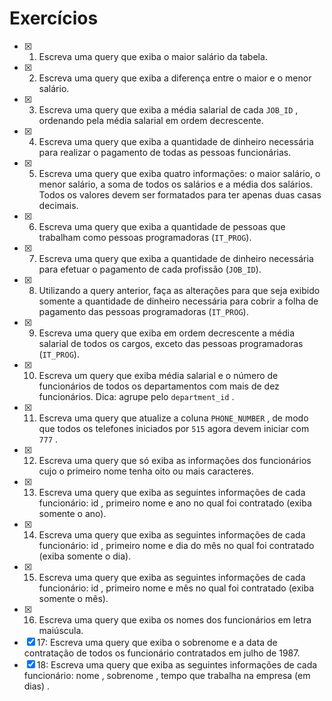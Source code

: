 <h1>Exercícios</h1>

- [X] 1. Escreva uma query que exiba o maior salário da tabela.
- [X] 2. Escreva uma query que exiba a diferença entre o maior e o menor salário.
- [X] 3. Escreva uma query que exiba a média salarial de cada `JOB_ID` , ordenando pela média salarial em ordem decrescente.
- [X] 4. Escreva uma query que exiba a quantidade de dinheiro necessária para realizar o pagamento de todas as pessoas funcionárias.
- [X] 5. Escreva uma query que exiba quatro informações: o maior salário, o menor salário, a soma de todos os salários e a média dos salários. Todos os valores devem ser formatados para ter apenas duas casas decimais.
- [X] 6. Escreva uma query que exiba a quantidade de pessoas que trabalham como pessoas programadoras (`IT_PROG`).
- [X] 7. Escreva uma query que exiba a quantidade de dinheiro necessária para efetuar o pagamento de cada profissão (`JOB_ID`).
- [X] 8. Utilizando a query anterior, faça as alterações para que seja exibido somente a quantidade de dinheiro necessária para cobrir a folha de pagamento das pessoas programadoras (`IT_PROG`).
- [X] 9. Escreva uma query que exiba em ordem decrescente a média salarial de todos os cargos, exceto das pessoas programadoras (`IT_PROG`).
- [X] 10. Escreva um query que exiba média salarial e o número de funcionários de todos os departamentos com mais de dez funcionários. Dica: agrupe pelo `department_id` .
- [X] 11. Escreva uma query que atualize a coluna `PHONE_NUMBER` , de modo que todos os telefones iniciados por `515` agora devem iniciar com `777` .
- [X] 12. Escreva uma query que só exiba as informações dos funcionários cujo o primeiro nome tenha oito ou mais caracteres.
- [X] 13. Escreva uma query que exiba as seguintes informações de cada funcionário: id , primeiro nome e ano no qual foi contratado (exiba somente o ano).
- [X] 14. Escreva uma query que exiba as seguintes informações de cada funcionário: id , primeiro nome e dia do mês no qual foi contratado (exiba somente o dia).
- [X] 15. Escreva uma query que exiba as seguintes informações de cada funcionário: id , primeiro nome e mês no qual foi contratado (exiba somente o mês).
- [X] 16. Escreva uma query que exiba os nomes dos funcionários em letra maiúscula.
- [X] 17: Escreva uma query que exiba o sobrenome e a data de contratação de todos os funcionário contratados em julho de 1987.
- [X] 18: Escreva uma query que exiba as seguintes informações de cada funcionário: nome , sobrenome , tempo que trabalha na empresa (em dias) .
